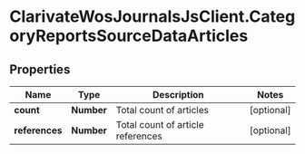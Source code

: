 # ClarivateWosJournalsJsClient.CategoryReportsSourceDataArticles

## Properties

Name | Type | Description | Notes
------------ | ------------- | ------------- | -------------
**count** | **Number** | Total count of articles | [optional] 
**references** | **Number** | Total count of article references | [optional] 


